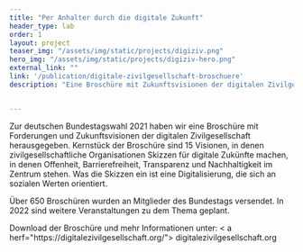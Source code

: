```yaml
---
title: "Per Anhalter durch die digitale Zukunft"
header_type: lab
order: 1
layout: project
teaser_img: "/assets/img/static/projects/digiziv.png"
hero_img: "/assets/img/static/projects/digiziv-hero.png"
external_link: ""
link: '/publication/digitale-zivilgesellschaft-broschuere'
description: "Eine Broschüre mit Zukunftsvisionen der digitalen Zivilgesellschaft."


---
```

<p>
Zur deutschen Bundestagswahl 2021 haben wir eine Broschüre mit Forderungen und Zukunftsvisionen der digitalen Zivilgesellschaft herausgegeben.
Kernstück der Broschüre sind 15 Visionen, in denen zivilgesellschaftliche Organisationen Skizzen für digitale Zukünfte machen, in denen Offenheit, Barrierefreiheit, Transparenz und Nachhaltigkeit im Zentrum stehen. Was die Skizzen ein ist eine Digitalisierung, die sich an sozialen Werten orientiert.
</p>

<p>
Über 650 Broschüren wurden an Mitglieder des Bundestags versendet. In 2022 sind weitere Veranstaltungen zu dem Thema geplant.
  </p>

<p>
Download der Broschüre und mehr Informationen unter: < a herf="https://digitalezivilgesellschaft.org/"> digitalezivilgesellschaft.org </a>
  </p>


